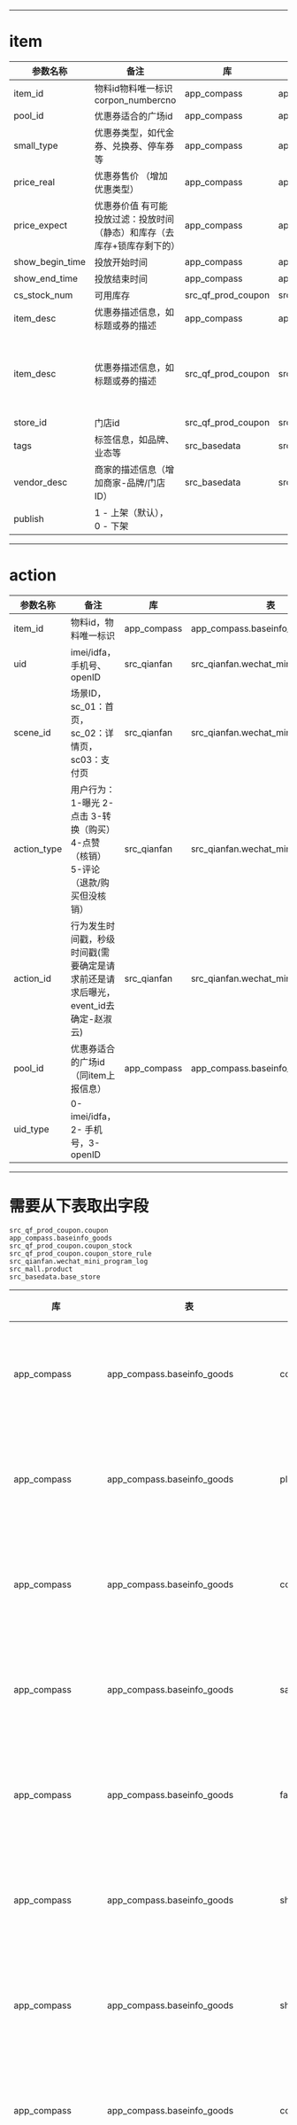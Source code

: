 -----

item  
=====
| 参数名称 | 备注 | 库 | 表 | 特征  |
| ----- | ----- | ----- | ----- | -----  |
| item_id | 物料id物料唯一标识corpon_numbercno | app_compass | app_compass.baseinfo_goods | coupon_id  |
| pool_id | 优惠券适合的广场id | app_compass | app_compass.baseinfo_goods | plaza_id  |
| small_type | 优惠券类型，如代金券、兑换券、停车券等 | app_compass | app_compass.baseinfo_goods | coupon_type  |
| price_real | 优惠券售价 （增加优惠类型） | app_compass | app_compass.baseinfo_goods | sale_price  |
| price_expect | 优惠券价值 有可能 投放过滤：投放时间（静态）和库存（去库存+锁库存剩下的） | app_compass | app_compass.baseinfo_goods | face_value  |
| show_begin_time | 投放开始时间 | app_compass | app_compass.baseinfo_goods | show_begin_time  |
| show_end_time | 投放结束时间 | app_compass | app_compass.baseinfo_goods | show_end_time  |
| cs_stock_num | 可用库存 | src_qf_prod_coupon | src_qf_prod_coupon.coupon_stock | cs_stock_num  |
| item_desc | 优惠券描述信息，如标题或券的描述 | app_compass | app_compass.baseinfo_goods | coupon_title  |
| item_desc | 优惠券描述信息，如标题或券的描述 | src_qf_prod_coupon | src_qf_prod_coupon.coupon | c_title<br>c_subtitle<br>c_person_each_limit<br>c_person_daily_each_limit<br>c_use_period<br>c_use_rule<br>c_expired_after_hours  |
| store_id | 门店id | src_qf_prod_coupon | src_qf_prod_coupon.coupon_store_rule | csr_store_id    |
| tags | 标签信息，如品牌、业态等 | src_basedata | src_basedata.base_store |  business_name |
| vendor_desc | 商家的描述信息（增加商家-品牌/门店ID） |src_basedata  | src_basedata.base_store | store_name  |
| publish | 1 - 上架（默认）， 0 - 下架 |  |  |   |

******

action 
=====
| 参数名称 | 备注 | 库 | 表 | 特征  |
| ----- | ----- | ----- | ----- | -----  |
| item_id | 物料id，物料唯一标识 | app_compass | app_compass.baseinfo_goods | coupon_id  |
| uid | imei/idfa，手机号、openID | src_qianfan | src_qianfan.wechat_mini_program_log | mobile,distinct_id  |
| scene_id | 场景ID，sc_01：首页，sc_02：详情页，sc03：支付页 | src_qianfan | src_qianfan.wechat_mini_program_log | orig_info里的event_id  |
| action_type | 用户行为：1-曝光 2-点击 3-转换（购买） 4-点赞（核销） 5-评论（退款/购买但没核销） | src_qianfan | src_qianfan.wechat_mini_program_log | orig_info里的event_id  |
| action_id | 行为发生时间戳，秒级时间戳(需要确定是请求前还是请求后曝光，event_id去确定-赵淑云) | src_qianfan | src_qianfan.wechat_mini_program_log | orig_info里的recv_time  |
| pool_id | 优惠券适合的广场id（同item上报信息） | app_compass | app_compass.baseinfo_goods | plaza_id  |
| uid_type | 0-imei/idfa，2- 手机号，3-openID |  |  |   |

************

需要从下表取出字段
=====
    src_qf_prod_coupon.coupon
    app_compass.baseinfo_goods
    src_qf_prod_coupon.coupon_stock
    src_qf_prod_coupon.coupon_store_rule
    src_qianfan.wechat_mini_program_log
    src_mall.product
    src_basedata.base_store
| 库 | 表 | 特征 | 备注 | 周期 |
| ----- | ----- | -----  | -----  | -----  |
| app_compass | app_compass.baseinfo_goods | coupon_id | 券id | 每日 6点半 1小时  |
| app_compass | app_compass.baseinfo_goods | plaza_id | 适用广场 | 每日 6点半 1小时  |
| app_compass | app_compass.baseinfo_goods | coupon_type | 券类型 | 每日 6点半 1小时  |
| app_compass | app_compass.baseinfo_goods | sale_price | 券面额 | 每日 6点半 1小时  |
| app_compass | app_compass.baseinfo_goods | face_value | 券售价 | 每日 6点半 1小时  |
| app_compass | app_compass.baseinfo_goods | show_begin_time | 投放开始 | 每日 6点半 1小时  |
| app_compass | app_compass.baseinfo_goods | show_end_time | 投放结束 | 每日 6点半 1小时  |
| app_compass | app_compass.baseinfo_goods | coupon_title | 券标题 | 每日 6点半 1小时  |
| src_qf_prod_coupon | src_qf_prod_coupon.coupon_stock | c_no | 券id | 每日 1点 数分钟  |
| src_qf_prod_coupon | src_qf_prod_coupon.coupon_stock | cs_stock_num | 库存 | 每日 1点 数分钟  |
| src_qf_prod_coupon | src_qf_prod_coupon.coupon_store_rule | csr_store_id   | 门店id | 每日 1点 数分钟  |
| src_qf_prod_coupon | src_qf_prod_coupon.coupon_store_rule | c_no   | 券id | 每日 1点 数分钟  |
| src_qianfan | src_qianfan.wechat_mini_program_log | coupon_id | 券id | 每日 3点 数分钟  |
| src_qianfan | src_qianfan.wechat_mini_program_log | mobile | 手机 | 每日 3点 数分钟  |
| src_qianfan | src_qianfan.wechat_mini_program_log | orig_info里的event_id | 行为id | 每日 3点 数分钟  |
| src_qianfan | src_qianfan.wechat_mini_program_log | orig_info里的event_id | 行为id | 每日 3点 数分钟  |
| src_qianfan | src_qianfan.wechat_mini_program_log | orig_info里的recv_time | 时间戳 | 每日 3点 数分钟  |
| src_qianfan | src_qianfan.wechat_mini_program_log | distinct_id | openid | 每日 3点 数分钟  |
| src_qf_prod_coupon | src_qf_prod_coupon.coupon | c_title | 标题 | 每日 1点 数分钟  |
| src_qf_prod_coupon | src_qf_prod_coupon.coupon | c_subtitle | 副标题 | 每日 1点 数分钟  |
| src_qf_prod_coupon | src_qf_prod_coupon.coupon | c_person_each_limit | 每人限领,0不限制 | 每日 1点 数分钟  |
| src_qf_prod_coupon | src_qf_prod_coupon.coupon | c_person_daily_each_limit | 每人每日限领,0不限制 | 每日 1点 数分钟  |
| src_qf_prod_coupon | src_qf_prod_coupon.coupon | c_use_period | 使用有效期（1固定，2活动） | 每日 1点 数分钟  |
| src_qf_prod_coupon | src_qf_prod_coupon.coupon | c_use_rule | 满多少使用(分),0不限制 | 每日 1点 数分钟  |
| src_qf_prod_coupon | src_qf_prod_coupon.coupon | c_expired_after_hours | 自领取多少小时内有效 | 每日 1点 数分钟  |
| src_qf_prod_coupon | src_qf_prod_coupon.coupon | c_no | 券id | 每日 1点 数分钟  |
| src_mall | src_mall.product | spu_code | 券id | 每日 1点 数分钟  |
| src_mall | src_mall.product | id | 券id(5位) | 每日 1点 数分钟  |
| src_basedata | src_basedata.base_store | store_id | 门店id | 每日 5点   |
| src_basedata | src_basedata.base_store | store_name | 门店名字 | 每日 5点   |
| src_basedata | src_basedata.base_store | plaza_id | 广场id | 每日 5点  |
| src_basedata | src_basedata.base_store | plaza_name | 广场名字 | 每日 5点  |
| src_basedata | src_basedata.base_store | business_id | 业态id | 每日 5点  |
| src_basedata | src_basedata.base_store | business_name | 业态名字 | 每日 5点  |




******

主表是 app_compass.baseinfo_goods
-----------
|  |   |
| ----- | -----  |
| app_compass.baseinfo_goods | src_qf_prod_coupon.coupon_stock  |
| coupon_id | c_no  |
|  |   |
|  |   |
| app_compass.baseinfo_goods | src_qf_prod_coupon.coupon  |
| coupon_id | c_no  |
|  |   |
|  |   |
| app_compass.baseinfo_goods | src_qf_prod_coupon.coupon_store_rule  |
| coupon_id | c_no    |
|  |   |
|  |   |
| src_qf_prod_coupon.coupon_store_rule | src_basedata.base_store  |
| csr_store_id | store_id   |
|  |   |
|  |   |

        app_compass.baseinfo_goods
        src_qianfan.wechat_mini_program_log有5位数的券id
        
        
        src_qf_prod_coupon.coupon_stock
        src_qf_prod_coupon.coupon
        src_qf_prod_coupon.coupon_store_rule
        没有5位数的券id
        需要用src_mall.product做连接

|  |  |  |   |
| ----- | ----- | ----- | -----  |
| app_compass.baseinfo_goods | src_mall.product | src_mall.product | src_qf_prod_coupon.coupon_stock  |
| coupon_id | id | spu_code | c_no  |
|  |  |  |   |
|  |  |  |   |
| app_compass.baseinfo_goods | src_mall.product | src_mall.product | src_qf_prod_coupon.coupon  |
| coupon_id | id | spu_code | c_no  |
|  |  |  |   |
|  |  |  |   |
| app_compass.baseinfo_goods | src_mall.product | src_mall.product | src_qf_prod_coupon.coupon_store_rule  |
| coupon_id | id | spu_code | c_no    |
|  |   |
|  |   |




******

主表是 src_qianfan.wechat_mini_program_log
-----------
|  |   |
| ----- | -----  |
| src_qianfan.wechat_mini_program_log | app_compass.baseinfo_goods  |
| coupon_id | coupon_id  |

-----


